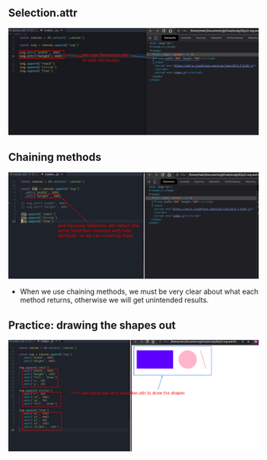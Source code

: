 ## **Selection.attr**

![Selection.attr](./pic/01.png) 

## **Chaining methods**

![Chaining](./pic/02.png) 

- When we use chaining methods, we must be very clear about what each method returns, otherwise we will get unintended results.

## **Practice: drawing the shapes out**

![Draw the shapes](./pic/03.png) 
